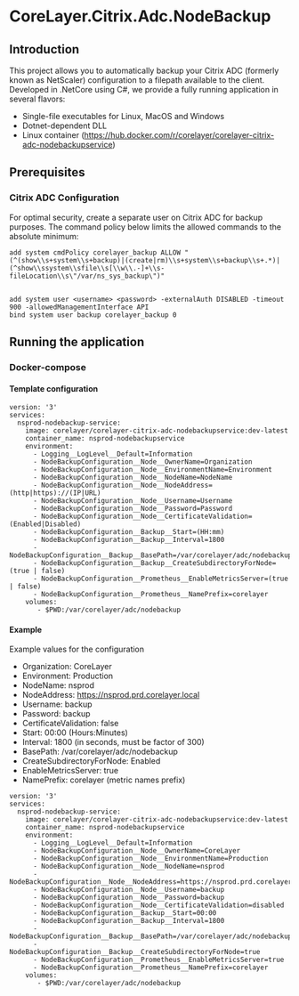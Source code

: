 # CoreLayer.Citrix.Adc.NodeBackup


## Introduction

This project allows you to automatically backup your Citrix ADC (formerly known as NetScaler) configuration to a filepath available to the client.
Developed in .NetCore using C#, we provide a fully running application in several flavors:
- Single-file executables for Linux, MacOS and Windows
- Dotnet-dependent DLL
- Linux container (https://hub.docker.com/r/corelayer/corelayer-citrix-adc-nodebackupservice)

## Prerequisites
### Citrix ADC Configuration

For optimal security, create a separate user on Citrix ADC for backup purposes.
The command policy below limits the allowed commands to the absolute minimum:

```
add system cmdPolicy corelayer_backup ALLOW "(^(show\\s+system\\s+backup)|(create|rm)\\s+system\\s+backup\\s+.*)|(^show\\ssystem\\sfile\\s[\\w\\.-]+\\s-fileLocation\\s\"/var/ns_sys_backup\")"


add system user <username> <password> -externalAuth DISABLED -timeout 900 -allowedManagementInterface API
bind system user backup corelayer_backup 0
```

## Running the application
### Docker-compose
#### Template configuration
```
version: '3'
services:
  nsprod-nodebackup-service:
    image: corelayer/corelayer-citrix-adc-nodebackupservice:dev-latest
    container_name: nsprod-nodebackupservice
    environment:
      - Logging__LogLevel__Default=Information
      - NodeBackupConfiguration__Node__OwnerName=Organization
      - NodeBackupConfiguration__Node__EnvironmentName=Environment
      - NodeBackupConfiguration__Node__NodeName=NodeName
      - NodeBackupConfiguration__Node__NodeAddress=(http|https)://(IP|URL)
      - NodeBackupConfiguration__Node__Username=Username
      - NodeBackupConfiguration__Node__Password=Password
      - NodeBackupConfiguration__Node__CertificateValidation=(Enabled|Disabled)
      - NodeBackupConfiguration__Backup__Start=(HH:mm)
      - NodeBackupConfiguration__Backup__Interval=1800
      - NodeBackupConfiguration__Backup__BasePath=/var/corelayer/adc/nodebackup/
      - NodeBackupConfiguration__Backup__CreateSubdirectoryForNode=(true | false)
      - NodeBackupConfiguration__Prometheus__EnableMetricsServer=(true | false)
      - NodeBackupConfiguration__Prometheus__NamePrefix=corelayer
    volumes:
       - $PWD:/var/corelayer/adc/nodebackup
```

#### Example
Example values for the configuration
- Organization: CoreLayer
- Environment: Production
- NodeName: nsprod
- NodeAddress: https://nsprod.prd.corelayer.local
- Username: backup
- Password: backup
- CertificateValidation: false
- Start: 00:00 (Hours:Minutes)
- Interval: 1800 (in seconds, must be factor of 300)
- BasePath: /var/corelayer/adc/nodebackup
- CreateSubdirectoryForNode: Enabled
- EnableMetricsServer: true
- NamePrefix: corelayer (metric names prefix)

```
version: '3'
services:
  nsprod-nodebackup-service:
    image: corelayer/corelayer-citrix-adc-nodebackupservice:dev-latest
    container_name: nsprod-nodebackupservice
    environment:
      - Logging__LogLevel__Default=Information
      - NodeBackupConfiguration__Node__OwnerName=CoreLayer
      - NodeBackupConfiguration__Node__EnvironmentName=Production
      - NodeBackupConfiguration__Node__NodeName=nsprod
      - NodeBackupConfiguration__Node__NodeAddress=https://nsprod.prd.corelayer.local
      - NodeBackupConfiguration__Node__Username=backup
      - NodeBackupConfiguration__Node__Password=backup
      - NodeBackupConfiguration__Node__CertificateValidation=disabled
      - NodeBackupConfiguration__Backup__Start=00:00
      - NodeBackupConfiguration__Backup__Interval=1800
      - NodeBackupConfiguration__Backup__BasePath=/var/corelayer/adc/nodebackup/
      - NodeBackupConfiguration__Backup__CreateSubdirectoryForNode=true
      - NodeBackupConfiguration__Prometheus__EnableMetricsServer=true
      - NodeBackupConfiguration__Prometheus__NamePrefix=corelayer
    volumes:
       - $PWD:/var/corelayer/adc/nodebackup
```